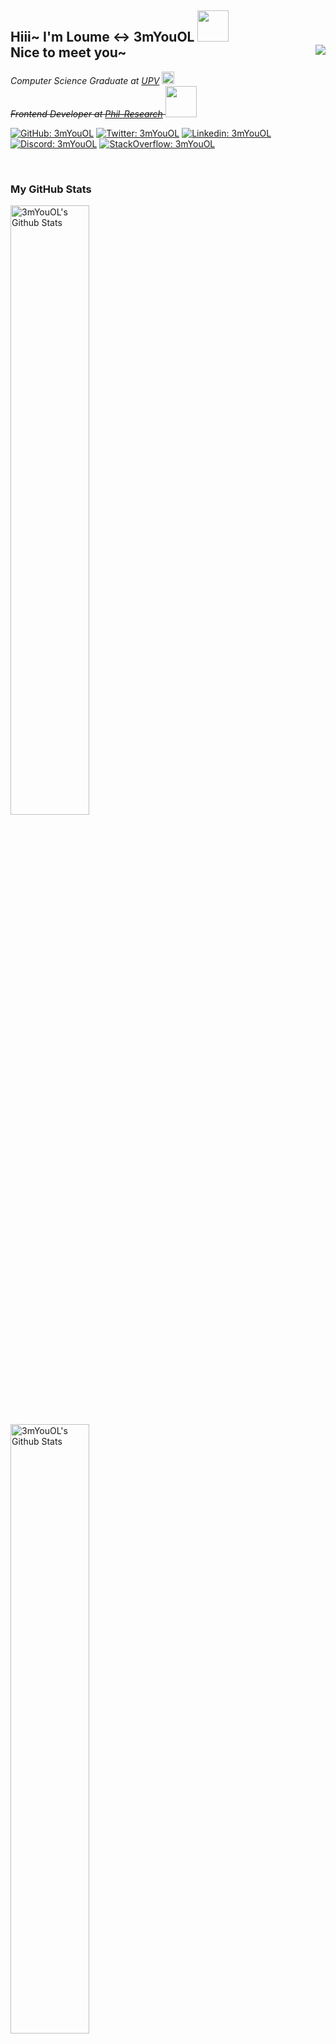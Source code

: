 <h2>
    Hiii~ I'm Loume <-> 3mYouOL
    <img src="https://media.giphy.com/media/4QZK21zlzVIyc/giphy.gif" width="50">
    <br>
    Nice to meet you~
    <a href="https://www.codewars.com/users/3mYouOL">
        <img src="https://www.codewars.com/users/3mYouOL/badges/small" align="right">
    </a>
</h2>
<p>
    <em>
        Computer Science Graduate at
        <a href="https://www.upv.edu.ph">UPV</a>
        <img src="https://iphone-image.apkpure.com/v2/app/f/0/0/f00eeb410dfb42872b54e31c59b3bcfa.jpg" width="20">
        <br>
        <strike>
            Frontend Developer at
            <a href="https://phil-research.com/">Phil-Research</a>
            <img src="https://media.giphy.com/media/LSie6zg2asKzfiPq8T/giphy.gif" width="50">
        </strike>
    </em>
</p>

[![GitHub: 3mYouOL](https://img.shields.io/github/followers/3mYouOL?label=follow&style=social)](https://github.com/3mYouOL)
[![Twitter: 3mYouOL](https://img.shields.io/twitter/follow/3mYouOL?style=social)](https://twitter.com/3mYouOL)
[![Linkedin: 3mYouOL](https://img.shields.io/badge/-3mYouOL-blue?style=flat&logo=Linkedin&logoColor=white)](https://www.linkedin.com/in/3myouol/)
[![Discord: 3mYouOL](https://img.shields.io/badge/-3mYouOL-blue?style=flat&logo=Discord&logoColor=white)](https://discordapp.com/users/318716945652383744)
[![StackOverflow: 3mYouOL](https://img.shields.io/badge/-3mYouOL-orange?style=flat&logo=StackOverflow&logoColor=gray)](https://stackoverflow.com/users/12389225/3myouol)

<br>

### My GitHub Stats
<p align="left">
    <a href="javascript:;">
        <img width="50%" src="https://github-readme-stats.vercel.app/api?username=3myouol&count_private=true&show_icons=true&theme=dark" alt="3mYouOL's Github Stats">
    </a>
    <a href="javascript:;">
        <img width="50%" src="https://github-readme-streak-stats.herokuapp.com/?user=3mYouOL&theme=dark" alt="3mYouOL's Github Stats">
    </a>
</p>


<br>

### My Leetcode Stats
<p align="left">
    <a href="javascript:;">
        <img width="50%" src="https://leetcard.jacoblin.cool/3myouol?hide=ranking" alt="3mYouOL's Leetcode Stats">
    </a>
</p>


<img src="https://media.giphy.com/media/Ll22OhMLAlVDb8UQWe/giphy.gif" width="230" align="right">

<br>

### <img src="https://media.giphy.com/media/lTS1DjozKdTKhpH6lv/giphy.gif" width="50"> Some details about me...

```javascript
const Loume = {
    pronouns: 'He' | 'Him',
    code: [
        "Python",
        "C",
        "C++",
        "C#",
        "Objective-C"
        "Java",
        "HTML",
        "CSS",
        "JavaScript",
        "PHP",
        "Assembly-x86",
        "Kotlin"
    ],
    technologies: {
        frontEnd: {
            js: ["jQuery", "Angular", "React"],
            css: ["Sass", "TailWind", "Bootstrap"]
        },
        backEnd: {
            php: ["Laravel"],
            js: ["Node.js", "Astro"],
            python: ["Flask"]
        },
        mobileApp: {
            native: ["Android Development", "iOS Development"],
            uiToolkit: ["Flutter"]
        },
        databases: ["mySQL", "mongoDB"],
        gameEngine: ["Unity"]
    },
    currentFocus: "Mobile Game Development"
}
```

<img src="https://media.giphy.com/media/LnQjpWaON8nhr21vNW/giphy.gif" width="60"> <em><b>I love connecting with different people</b> so if you want to say <b>hi, I'll be happy to meet you more!</b> :)</em>

---

